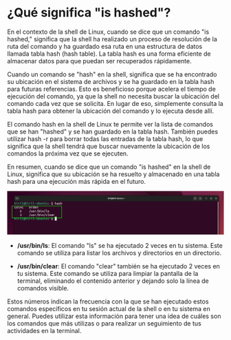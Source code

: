 # ¿Qué significa "is hashed"?

En el contexto de la shell de Linux, cuando se dice que un comando "is hashed," significa que la shell ha realizado un proceso de resolución de la ruta del comando y ha guardado esa ruta en una estructura de datos llamada tabla hash (hash table). La tabla hash es una forma eficiente de almacenar datos para que puedan ser recuperados rápidamente.

Cuando un comando se "hash" en la shell, significa que se ha encontrado su ubicación en el sistema de archivos y se ha guardado en la tabla hash para futuras referencias. Esto es beneficioso porque acelera el tiempo de ejecución del comando, ya que la shell no necesita buscar la ubicación del comando cada vez que se solicita. En lugar de eso, simplemente consulta la tabla hash para obtener la ubicación del comando y lo ejecuta desde allí.

El comando hash en la shell de Linux te permite ver la lista de comandos que se han "hashed" y se han guardado en la tabla hash. También puedes utilizar hash -r para borrar todas las entradas de la tabla hash, lo que significa que la shell tendrá que buscar nuevamente la ubicación de los comandos la próxima vez que se ejecuten.

En resumen, cuando se dice que un comando "is hashed" en la shell de Linux, significa que su ubicación se ha resuelto y almacenado en una tabla hash para una ejecución más rápida en el futuro.

![hash](/img/407_hash.png)

* **/usr/bin/ls**: El comando "ls" se ha ejecutado 2 veces en tu sistema. Este comando se utiliza para listar los archivos y directorios en un directorio.

* **/usr/bin/clear**: El comando "clear" también se ha ejecutado 2 veces en tu sistema. Este comando se utiliza para limpiar la pantalla de la terminal, eliminando el contenido anterior y dejando solo la línea de comandos visible.

Estos números indican la frecuencia con la que se han ejecutado estos comandos específicos en tu sesión actual de la shell o en tu sistema en general. Puedes utilizar esta información para tener una idea de cuáles son los comandos que más utilizas o para realizar un seguimiento de tus actividades en la terminal.